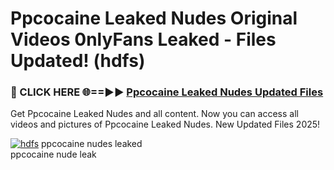 # Ppcocaine Leaked Nudes Original Videos 0nlyFans Leaked - Files Updated! (hdfs)

<h3>🔴 CLICK HERE 🌐==►► <a href="https://tinyurl.com/4mcuefdz" rel="nofollow">Ppcocaine Leaked Nudes Updated Files</a></h3>

Get Ppcocaine Leaked Nudes and all content. Now you can access all videos and pictures of Ppcocaine Leaked Nudes. New Updated Files 2025!

[![hdfs](https://i.imgur.com/StAQSOY.gif)](https://tinyurl.com/4mcuefdz)
ppcocaine nudes leaked<br>
ppcocaine nude leak